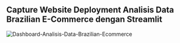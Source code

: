 ## Capture Website Deployment Analisis Data Brazilian E-Commerce dengan Streamlit
![Dashboard-Analisis-Data-Brazilian-Ecommerce](https://github.com/Arief-netizen/Portofolio-Proyek-DataScience-ML-AI/assets/56224972/5040423e-36da-4b4d-be33-be91a4a59a00)
